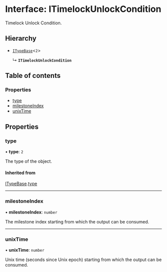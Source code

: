 # Interface: ITimelockUnlockCondition

Timelock Unlock Condition.

## Hierarchy

- [`ITypeBase`](ITypeBase.md)<``2``\>

  ↳ **`ITimelockUnlockCondition`**

## Table of contents

### Properties

- [type](ITimelockUnlockCondition.md#type)
- [milestoneIndex](ITimelockUnlockCondition.md#milestoneindex)
- [unixTime](ITimelockUnlockCondition.md#unixtime)

## Properties

### type

• **type**: ``2``

The type of the object.

#### Inherited from

[ITypeBase](ITypeBase.md).[type](ITypeBase.md#type)

___

### milestoneIndex

• **milestoneIndex**: `number`

The milestone index starting from which the output can be consumed.

___

### unixTime

• **unixTime**: `number`

Unix time (seconds since Unix epoch) starting from which the output can be consumed.
